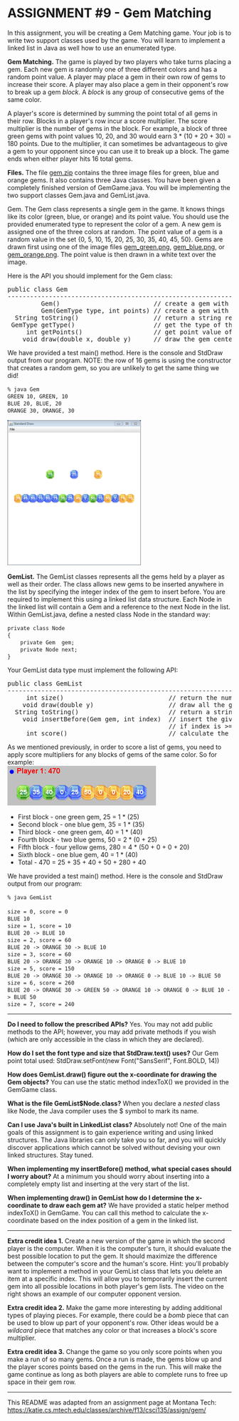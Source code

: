 # ASSIGNMENT #9 - Gem Matching  

In this assignment, you will be creating a Gem Matching game. Your job is to write two support classes used by the game. You will learn to implement a linked list in Java as well how to use an enumerated type.	  

**Gem Matching.** The game is played by two players who take turns placing a gem. Each new gem is randomly one of three different colors and has a random point value. A player may place a gem in their own row of gems to increase their score. A player may also place a gem in their opponent's row to break up a gem *block*. A *block* is any group of consecutive gems of the same color.  

A player's score is determined by summing the point total of all gems in their row. Blocks in a player's row incur a score multiplier. The score multiplier is the number of gems in the block. For example, a block of three green gems with point values 10, 20, and 30 would earn 3 * (10 + 20 + 30) = 180 points. Due to the multiplier, it can sometimes be advantageous to give a gem to your opponent since you can use it to break up a block. The game ends when either player hits 16 total gems.  

**Files.** The file [gem.zip](gem.zip) contains the three image files for green, blue and orange gems. It also contains three Java classes. You have been given a completely finished version of GemGame.java. You will be implementing the two support classes Gem.java and GemList.java.  

Gem. The Gem class represents a single gem in the game. It knows things like its color (green, blue, or orange) and its point value. You should use the provided enumerated type to represent the color of a gem. A new gem is assigned one of the three colors at random. The point value of a gem is a random value in the set {0, 5, 10, 15, 20, 25, 30, 35, 40, 45, 50}. Gems are drawn first using one of the image files [gem_green.png](gem_green.png), [gem_blue.png](gem_blue.png), or [gem_orange.png](gem_orange.png). The point value is then drawn in a white text over the image.

Here is the API you should implement for the Gem class:  
<pre>
public class Gem
-----------------------------------------------------------------------------------------
         Gem()                         // create a gem with random color and point value
         Gem(GemType type, int points) // create a gem with the specified color and point value
  String toString()                    // return a string representation of the gem
 GemType getType()                     // get the type of the gem
     int getPoints()                   // get point value of the gem
    void draw(double x, double y)      // draw the gem centers at (x, y)
</pre>

We have provided a test main() method. Here is the console and StdDraw output from our program. NOTE: the row of 16 gems is using the constructor that creates a random gem, so you are unlikely to get the same thing we did!  

```console
% java Gem
GREEN 10, GREEN, 10
BLUE 20, BLUE, 20
ORANGE 30, ORANGE, 30
```
![](gem_main.png)  

**GemList.** The GemList classes represents all the gems held by a player as well as their order. The class allows new gems to be inserted anywhere in the list by specifying the integer index of the gem to insert before. You are required to implement this using a linked list data structure. Each Node in the linked list will contain a Gem and a reference to the next Node in the list. Within GemList.java, define a nested class Node in the standard way:  
```
private class Node
{
    private Gem	 gem;
    private Node next;
}
```

Your GemList data type must implement the following API:  
<pre>
public class GemList
-----------------------------------------------------------------------------------------
     int size()                            // return the number of gems in the list   
    void draw(double y)                    // draw all the gems in the list at the given y-coordinate
  String toString()                        // return a string representation of the list
    void insertBefore(Gem gem, int index)  // insert the given gem before the 0-based index in the existing list
                                           // if index is >= size of the list, the new gem is inserted at the end
     int score()                           // calculate the total score of the list 
</pre>

As we mentioned previously, in order to score a list of gems, you need to apply score multipliers for any blocks of gems of the same color. So for example:  
![](score_example.png)  
* First block - one green gem, 25 = 1 * (25)
* Second block - one blue gem, 35 = 1 * (35)
* Third block - one green gem, 40 = 1 * (40)
* Fourth block - two blue gems, 50 = 2 * (0 + 25)
* Fifth block - four yellow gems, 280 = 4 * (50 + 0 + 0 + 20)
* Sixth block - one blue gem, 40 = 1 * (40)
* Total - 470 = 25 + 35 + 40 + 50 + 280 + 40  

We have provided a test main() method. Here is the console and StdDraw output from our program:  
```console
% java GemList

size = 0, score = 0
BLUE 10
size = 1, score = 10
BLUE 20 -> BLUE 10
size = 2, score = 60
BLUE 20 -> ORANGE 30 -> BLUE 10
size = 3, score = 60
BLUE 20 -> ORANGE 30 -> ORANGE 10 -> ORANGE 0 -> BLUE 10
size = 5, score = 150
BLUE 20 -> ORANGE 30 -> ORANGE 10 -> ORANGE 0 -> BLUE 10 -> BLUE 50
size = 6, score = 260
BLUE 20 -> ORANGE 30 -> GREEN 50 -> ORANGE 10 -> ORANGE 0 -> BLUE 10 -> BLUE 50
size = 7, score = 240
```

---

**Do I need to follow the prescribed APIs?** Yes. You may not add public methods to the API; however, you may add private methods if you wish (which are only accessible in the class in which they are declared).  

**How do I set the font type and size that StdDraw.text() uses?** Our Gem point total used: StdDraw.setFont(new Font("SansSerif", Font.BOLD, 14))  

**How does GemList.draw() figure out the x-coordinate for drawing the Gem objects?** You can use the static method indexToX() we provided in the GemGame class.  

**What is the file GemList$Node.class?** When you declare a *nested* class like Node, the Java compiler uses the $ symbol to mark its name.

**Can I use Java's built in LinkedList class?** Absolutely not! One of the main goals of this assignment is to gain experience writing and using linked structures. The Java libraries can only take you so far, and you will quickly discover applications which cannot be solved without devising your own linked structures. Stay tuned.

**When implementing my insertBefore() method, what special cases should I worry about?** At a minimum you should worry about inserting into a completely empty list and inserting at the very start of the list.

**When implementing draw() in GemList how do I determine the x-coordinate to draw each gem at?** We have provided a static helper method indexToX() in GemGame. You can call this method to calculate the x-coordinate based on the index position of a gem in the linked list.

---

**Extra credit idea 1.** Create a new version of the game in which the second player is the computer. When it is the computer's turn, it should evaluate the best possible location to put the gem. It should maximize the difference between the computer's score and the human's score. Hint: you'll probably want to implement a method in your GemList class that lets you delete an item at a specific index. This will allow you to temporarily insert the current gem into all possible locations in both player's gem lists. The video on the right shows an example of our computer opponent version.

**Extra credit idea 2.** Make the game more interesting by adding additional types of playing pieces. For example, there could be a *bomb* piece that can be used to blow up part of your opponent's row. Other ideas would be a *wildcard* piece that matches any color or that increases a block's score multiplier.

**Extra credit idea 3.** Change the game so you only score points when you make a run of so many gems. Once a run is made, the gems blow up and the player scores points based on the gems in the run. This will make the game continue as long as both players are able to complete runs to free up space in their gem row.

---

This README was adapted from an assignment page at Montana Tech: https://katie.cs.mtech.edu/classes/archive/f13/csci135/assign/gem/
